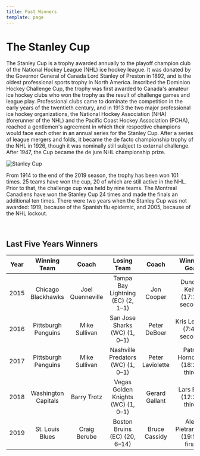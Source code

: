 ```yaml
---
title: Past Winners
template: page
---
```


# The Stanley Cup

The Stanley Cup is a trophy awarded annually to the playoff champion club of the National Hockey League (NHL) ice hockey league. It was donated by the Governor General of Canada Lord Stanley of Preston in 1892, and is the oldest professional sports trophy in North America. Inscribed the Dominion Hockey Challenge Cup, the trophy was first awarded to Canada's amateur ice hockey clubs who won the trophy as the result of challenge games and league play. Professional clubs came to dominate the competition in the early years of the twentieth century, and in 1913 the two major professional ice hockey organizations, the National Hockey Association (NHA) (forerunner of the NHL) and the Pacific Coast Hockey Association (PCHA), reached a gentlemen's agreement in which their respective champions would face each other in an annual series for the Stanley Cup. After a series of league mergers and folds, it became the de facto championship trophy of the NHL in 1926, though it was nominally still subject to external challenge. After 1947, the Cup became the de jure NHL championship prize.

![Stanley Cup](images/cup.jpg)

From 1914 to the end of the 2019 season, the trophy has been won 101 times. 25 teams have won the cup, 20 of which are still active in the NHL. Prior to that, the challenge cup was held by nine teams. The Montreal Canadiens have won the Stanley Cup 24 times and made the finals an additional ten times. There were two years when the Stanley Cup was not awarded: 1919, because of the Spanish flu epidemic, and 2005, because of the NHL lockout.

&nbsp;

## Last Five Years Winners

| Year | Winning Team        | Coach            | Losing Team                        | Coach            | Winning Goal                      |
|:----:|:-------------------:|:----------------:|:----------------------------------:|:----------------:|:---------------------------------:|
| 2015 | Chicago Blackhawks  | Joel Quenneville | Tampa Bay Lightning (EC) (2, 1–1)  | Jon Cooper	    | Duncan Keith (17:13, second)      |
| 2016 | Pittsburgh Penguins | Mike Sullivan	| San Jose Sharks (WC) (1, 0–1)	     | Peter DeBoer	    | Kris Letang (7:46, second)        |
| 2017 | Pittsburgh Penguins | Mike Sullivan	| Nashville Predators (WC) (1, 0–1)  | Peter Laviolette |	Patric Hornqvist (18:25, third) |
| 2018 | Washington Capitals | Barry Trotz	    | Vegas Golden Knights (WC) (1, 0–1) | Gerard Gallant	| Lars Eller (12:23, third)         |
| 2019 | St. Louis Blues     | Craig Berube     | Boston Bruins (EC) (20, 6–14)	     | Bruce Cassidy	| Alex Pietrangelo (19:52, first)   |

